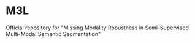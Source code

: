 # M3L
Official repository for "Missing Modality Robustness in Semi-Supervised Multi-Modal Semantic Segmentation"
